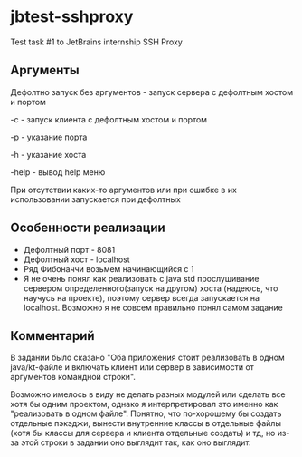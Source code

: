 # jbtest-sshproxy
Test task #1 to JetBrains internship SSH Proxy
## Аргументы
Дефолтно запуск без аргументов - запуск сервера с дефолтным хостом и портом

-с - запуск клиента с дефолтным хостом и портом

-p - указание порта

-h - указание хоста

-help - вывод help меню

При отсутствии каких-то аргументов или при ошибке в их использовании запускается при дефолтных


## Особенности реализации
* Дефолтный порт - 8081
* Дефолтный хост - localhost
* Ряд Фибоначчи возьмем начинающийся с 1
* Я не очень понял как реализовать с java std прослушивание сервером определенного(запуск на другом) хоста 
  (надеюсь, что научусь на проекте), поэтому сервер всегда запускается на localhost. 
  Возможно я не совсем правильно понял самом задание

## Комментарий
В задании было сказано 
"Оба приложения стоит реализовать в одном java/kt-файле и 
включать клиент или сервер в зависимости от аргументов командной строки".

Возможно имелось в виду не делать разных модулей или сделать все хотя бы одним проектом, 
однако я интерпретировал это именно как "реализовать в одном файле". Понятно, 
что по-хорошему бы создать отдельные пэкэджи, вынести внутренние классы в отдельные файлы 
(хотя бы классы для сервера и клиента отдельные создать) и тд, 
но из-за этой строки в задании оно выглядит так, как оно выглядит.
